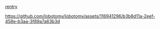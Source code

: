 [rentry](https://rentry.co/BILLYLOOMlS)  




https://github.com/Iobotomy/Iobotomy/assets/116941296/b3b8d11a-2eef-458e-b3aa-3f89a7a63b3d

